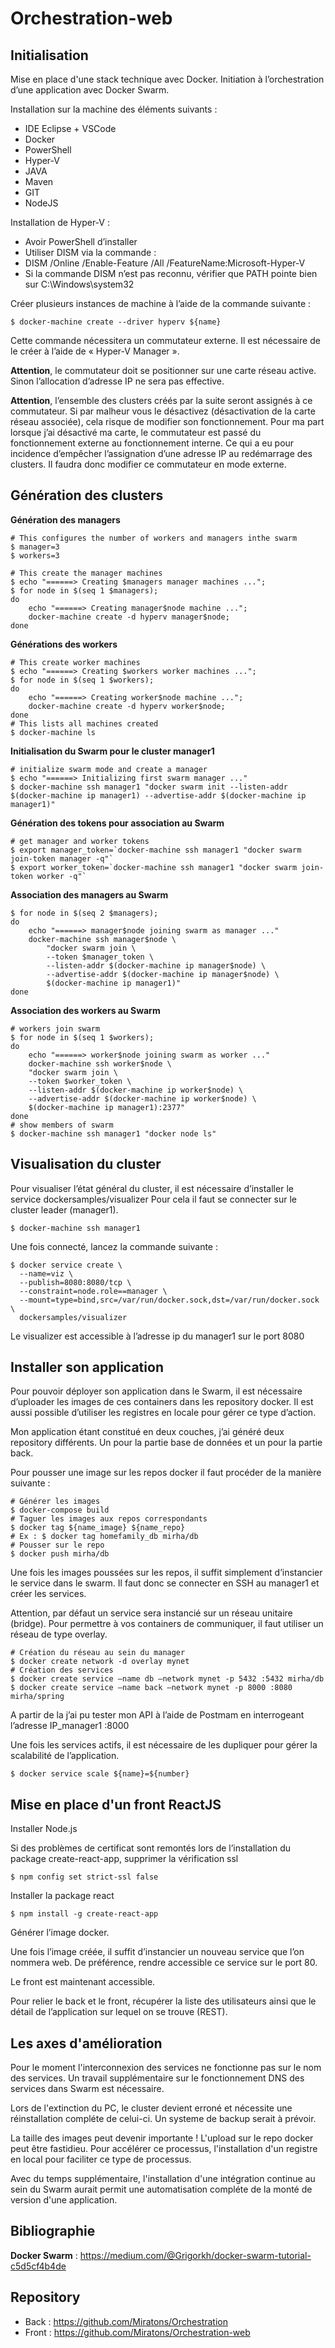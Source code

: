 # Orchestration-web

## Initialisation

Mise en place d'une stack technique avec Docker.
Initiation à l’orchestration d’une application avec Docker Swarm.

Installation sur la machine des éléments suivants :
- IDE Eclipse + VSCode
- Docker
- PowerShell
- Hyper-V
- JAVA
- Maven
- GIT
- NodeJS

Installation de Hyper-V :
- Avoir PowerShell d’installer
- Utiliser DISM via la commande :
- DISM /Online /Enable-Feature /All /FeatureName:Microsoft-Hyper-V
- Si la commande DISM n’est pas reconnu, vérifier que PATH pointe bien sur C:\Windows\system32

Créer plusieurs instances de machine à l’aide de la commande suivante :
```
$ docker-machine create --driver hyperv ${name}
```

Cette commande nécessitera un commutateur externe. Il est nécessaire de le créer à l’aide de « Hyper-V Manager ». 

**Attention**, le commutateur doit se positionner sur une carte réseau active. Sinon l’allocation d’adresse IP ne sera pas effective.

**Attention**, l’ensemble des clusters créés par la suite seront assignés à ce commutateur. Si par malheur vous le désactivez (désactivation de la carte réseau associée), cela risque de modifier son fonctionnement. Pour ma part lorsque j’ai désactivé ma carte, le commutateur est passé du fonctionnement externe au fonctionnement interne. Ce qui a eu pour incidence d’empêcher l’assignation d’une adresse IP au redémarrage des clusters. Il faudra donc modifier ce commutateur en mode externe.

## Génération des clusters

**Génération des managers**
```
# This configures the number of workers and managers inthe swarm 
$ manager=3
$ workers=3
```

```
# This create the manager machines
$ echo "======> Creating $managers manager machines ...";
$ for node in $(seq 1 $managers);
do
	echo "======> Creating manager$node machine ...";
	docker-machine create -d hyperv manager$node;
done
```

**Générations des workers**
```
# This create worker machines
$ echo "======> Creating $workers worker machines ...";
$ for node in $(seq 1 $workers);
do
	echo "======> Creating worker$node machine ...";
	docker-machine create -d hyperv worker$node;
done
# This lists all machines created
$ docker-machine ls
```

**Initialisation du Swarm pour le cluster manager1**
```
# initialize swarm mode and create a manager
$ echo "======> Initializing first swarm manager ..."
$ docker-machine ssh manager1 "docker swarm init --listen-addr $(docker-machine ip manager1) --advertise-addr $(docker-machine ip manager1)"
```

**Génération des tokens pour association au Swarm**
```
# get manager and worker tokens
$ export manager_token=`docker-machine ssh manager1 "docker swarm join-token manager -q"`
$ export worker_token=`docker-machine ssh manager1 "docker swarm join-token worker -q"`
```

**Association des managers au Swarm**
```
$ for node in $(seq 2 $managers);
do
	echo "======> manager$node joining swarm as manager ..."
	docker-machine ssh manager$node \
		"docker swarm join \
		--token $manager_token \
		--listen-addr $(docker-machine ip manager$node) \
		--advertise-addr $(docker-machine ip manager$node) \
		$(docker-machine ip manager1)"
done
```

**Association des workers au Swarm**
```
# workers join swarm
$ for node in $(seq 1 $workers);
do
	echo "======> worker$node joining swarm as worker ..."
	docker-machine ssh worker$node \
	"docker swarm join \
	--token $worker_token \
	--listen-addr $(docker-machine ip worker$node) \
	--advertise-addr $(docker-machine ip worker$node) \
	$(docker-machine ip manager1):2377"
done
# show members of swarm
$ docker-machine ssh manager1 "docker node ls"
```

## Visualisation du cluster
Pour visualiser l’état général du cluster, il est nécessaire d’installer le service dockersamples/visualizer
Pour cela il faut se connecter sur le cluster leader (manager1).
```
$ docker-machine ssh manager1
```
Une fois connecté, lancez la commande suivante :
```
$ docker service create \
  --name=viz \
  --publish=8080:8080/tcp \
  --constraint=node.role==manager \
  --mount=type=bind,src=/var/run/docker.sock,dst=/var/run/docker.sock \
  dockersamples/visualizer
```
Le visualizer est accessible à l’adresse ip du manager1 sur le port 8080

## Installer son application
Pour pouvoir déployer son application dans le Swarm, il est nécessaire d’uploader les images de ces containers dans les repository docker. Il est aussi possible d’utiliser les registres en locale pour gérer ce type d’action.

Mon application étant constitué en deux couches, j’ai généré deux repository différents. Un pour la partie base de données et un pour la partie back.

Pour pousser une image sur les repos docker il faut procéder de la manière suivante :
```
# Générer les images
$ docker-compose build
# Taguer les images aux repos correspondants
$ docker tag ${name_image} ${name_repo}
# Ex : $ docker tag homefamily_db mirha/db
# Pousser sur le repo
$ docker push mirha/db
```

Une fois les images poussées sur les repos, il suffit simplement d’instancier le service dans le swarm. Il faut donc se connecter en SSH au manager1 et créer les services.

Attention, par défaut un service sera instancié sur un réseau unitaire (bridge). Pour permettre à vos containers de communiquer, il faut utiliser un réseau de type overlay.

```
# Création du réseau au sein du manager
$ docker create network -d overlay mynet
# Création des services
$ docker create service –name db –network mynet -p 5432 :5432 mirha/db
$ docker create service –name back –network mynet -p 8000 :8080 mirha/spring
```

A partir de la j’ai pu tester mon API à l’aide de Postmam en interrogeant l’adresse IP_manager1 :8000

Une fois les services actifs, il est nécessaire de les dupliquer pour gérer la scalabilité de l’application.
```
$ docker service scale ${name}=${number}
```

## Mise en place d'un front ReactJS
Installer Node.js

Si des problèmes de certificat sont remontés lors de l’installation du package create-react-app, supprimer la vérification ssl
```
$ npm config set strict-ssl false
```
Installer la package react
```
$ npm install -g create-react-app
```
Générer l’image docker.

Une fois l’image créée, il suffit d’instancier un nouveau service que l’on nommera web. De préférence, rendre accessible ce service sur le port 80.

Le front est maintenant accessible.

Pour relier le back et le front, récupérer la liste des utilisateurs ainsi que le détail de l’application sur lequel on se trouve (REST).

## Les axes d'amélioration

Pour le moment l'interconnexion des services ne fonctionne pas sur le nom des services. Un travail supplémentaire sur le fonctionnement DNS des services dans Swarm est nécessaire.

Lors de l'extinction du PC, le cluster devient erroné et nécessite une réinstallation compléte de celui-ci. Un systeme de backup serait à prévoir.

La taille des images peut devenir importante ! L'upload sur le repo docker peut être fastidieu. Pour accélérer ce processus, l'installation d'un registre en local pour faciliter ce type de processus.

Avec du temps supplémentaire, l'installation d'une intégration continue au sein du Swarm aurait permit une automatisation compléte de la monté de version d'une application.

## Bibliographie
**Docker Swarm** : https://medium.com/@Grigorkh/docker-swarm-tutorial-c5d5cf4b4de

## Repository
- Back : https://github.com/Miratons/Orchestration
- Front : https://github.com/Miratons/Orchestration-web
